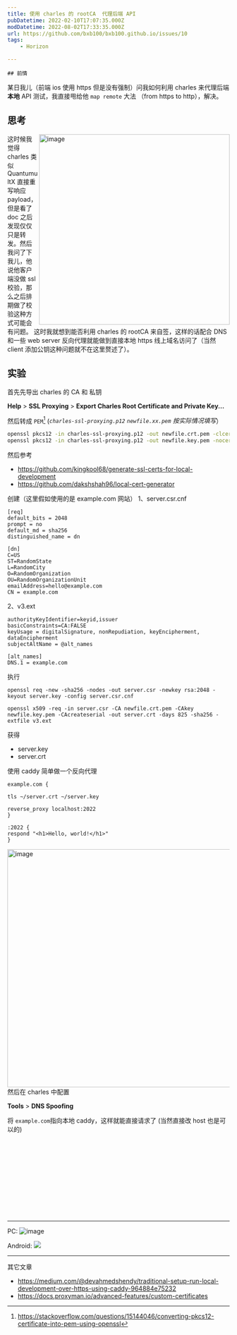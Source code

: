```yaml
---
title: 使用 charles 的 rootCA  代理后端 API
pubDatetime: 2022-02-10T17:07:35.000Z
modDatetime: 2022-08-02T17:33:35.000Z
url: https://github.com/bxb100/bxb100.github.io/issues/10
tags:
	- Horizon

---
```


    ## 前情

某日我儿（前端 ios 使用 https 但是没有强制）问我如何利用 charles 来代理后端**本地** API 测试，我直接甩给他 `map remote` 大法 （from https to http），解决。

## 思考

<img width="432" alt="image" align="right" src="https://user-images.githubusercontent.com/20685961/153456893-60900373-e67b-4134-813b-8eb1156a4b0d.png">

这时候我觉得 charles 类似 QuantumultX 直接重写响应 payload，但是看了 doc 之后发现仅仅只是转发。然后我问了下我儿，他说他客户端没做 ssl 校验，那么之后排期做了校验这种方式可能会有问题。
这时我就想到能否利用 charles 的 rootCA 来自签，这样的话配合 DNS 和一些 web server 反向代理就能做到直接本地 https 线上域名访问了（当然 client 添加公钥这种问题就不在这里赘述了）。
<br>

## 实验

首先先导出 charles 的 CA 和 私钥

**Help** > **SSL Proxying** > **Export Charles Root Certificate and Private Key...**

然后转成 `PEM`[^1] (_`charles-ssl-proxying.p12` `newfile.xx.pem` 按实际情况填写_）

```sh
openssl pkcs12 -in charles-ssl-proxying.p12 -out newfile.crt.pem -clcerts -nokeys
openssl pkcs12 -in charles-ssl-proxying.p12 -out newfile.key.pem -nocerts -nodes
```

然后参考

- https://github.com/kingkool68/generate-ssl-certs-for-local-development
- https://github.com/dakshshah96/local-cert-generator

创建（这里假如使用的是 example.com 网站）
1、server.csr.cnf

```
[req]
default_bits = 2048
prompt = no
default_md = sha256
distinguished_name = dn

[dn]
C=US
ST=RandomState
L=RandomCity
O=RandomOrganization
OU=RandomOrganizationUnit
emailAddress=hello@example.com
CN = example.com
```

2、v3.ext

```
authorityKeyIdentifier=keyid,issuer
basicConstraints=CA:FALSE
keyUsage = digitalSignature, nonRepudiation, keyEncipherment, dataEncipherment
subjectAltName = @alt_names

[alt_names]
DNS.1 = example.com
```

执行

```
openssl req -new -sha256 -nodes -out server.csr -newkey rsa:2048 -keyout server.key -config server.csr.cnf

openssl x509 -req -in server.csr -CA newfile.crt.pem -CAkey newfile.key.pem -CAcreateserial -out server.crt -days 825 -sha256 -extfile v3.ext
```

获得

- server.key
- server.crt

使用 caddy 简单做一个反向代理

```
example.com {

tls ~/server.crt ~/server.key

reverse_proxy localhost:2022
}

:2022 {
respond "<h1>Hello, world!</h1>"
}
```

<img width="540" alt="image" align="right" src="https://user-images.githubusercontent.com/20685961/153470943-e0fbf171-01a9-440a-9a08-baa22c43a9a5.png">

然后在 charles 中配置

**Tools** > **DNS Spoofing**

将 `example.com`指向本地 caddy，这样就能直接请求了 (当然直接改 host 也是可以的)

<br>
<br>
<br>
<br>
<br>
<br>
<br>
<br>
<br>
<br>

---

PC:
<img  alt="image" src="https://user-images.githubusercontent.com/20685961/153471370-988fe1a9-0291-46dd-8df4-88792c54011f.png">

Android:
<img   src="https://user-images.githubusercontent.com/20685961/153471869-0b564770-f138-42bb-9dca-0d476194a929.jpg" >

---

<a id='issuecomment-1203009674'></a>
其它文章

- https://medium.com/@devahmedshendy/traditional-setup-run-local-development-over-https-using-caddy-964884e75232
- https://docs.proxyman.io/advanced-features/custom-certificates

[^1]: https://stackoverflow.com/questions/15144046/converting-pkcs12-certificate-into-pem-using-openssl
